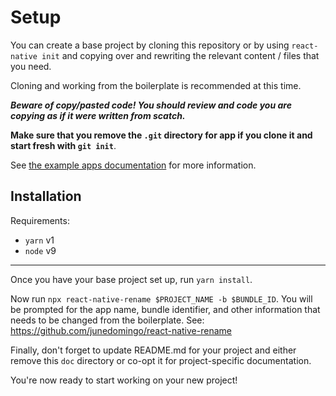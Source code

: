 # Setup
You can create a base project by cloning this repository or by using
`react-native init` and copying over and rewriting the relevant content / files
that you need.

Cloning and working from the boilerplate is recommended at this time.

**_Beware of copy/pasted code! You should review and code you are copying as if
it were written from scatch._**

**Make sure that you remove the `.git` directory for app if you clone it and
start fresh with `git init`**.

See [the example apps documentation](example-apps.md) for more information.

## Installation
Requirements:
* `yarn` v1
* `node` v9

---

Once you have your base project set up, run `yarn install`.

Now run `npx react-native-rename $PROJECT_NAME -b $BUNDLE_ID`. You will be
prompted for the app name, bundle identifier, and other information that needs
to be changed from the boilerplate.
See: https://github.com/junedomingo/react-native-rename

Finally, don't forget to update README.md for your project and either remove
this `doc` directory or co-opt it for project-specific documentation.

You're now ready to start working on your new project!

